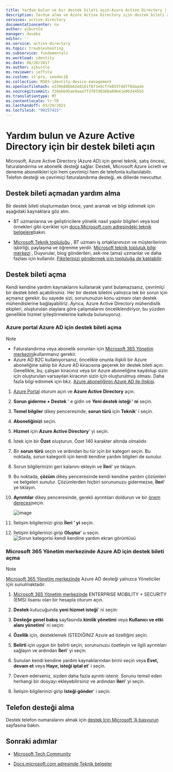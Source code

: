 ```yaml
---
title: Yardım bulun ve bir destek bileti açın-Azure Active Directory | Microsoft Docs
description: Yardım alma ve Azure Active Directory için destek bileti açma ile ilgili yönergeler.
services: active-directory
documentationcenter: na
author: ajburnle
manager: daveba
editor: ''
ms.service: active-directory
ms.topic: troubleshooting
ms.subservice: fundamentals
ms.workload: identity
ms.date: 08/28/2017
ms.author: ajburnle
ms.reviewer: jeffsta
ms.custom: it-pro, seodec18
ms.collection: M365-identity-device-management
ms.openlocfilehash: e339e88bb62e81b1f873e8cf7e855f4dff8daade
ms.sourcegitcommit: f28ebb95ae9aaaff3f87d8388a09b41e0b3445b5
ms.translationtype: MT
ms.contentlocale: tr-TR
ms.lasthandoff: 03/29/2021
ms.locfileid: "99257415"
---
```

# <a name="find-help-and-open-a-support-ticket-for-azure-active-directory"></a>Yardım bulun ve Azure Active Directory için bir destek bileti açın
Microsoft, Azure Active Directory (Azure AD) için genel teknik, satış öncesi, faturalandırma ve abonelik desteği sağlar. Destek, Microsoft Azure ücretli ve deneme abonelikleri için hem çevrimiçi hem de telefonla kullanılabilir. Telefon desteği ve çevrimiçi faturalandırma desteği, ek dillerde mevcuttur. 

## <a name="find-help-without-opening-a-support-ticket"></a>Destek bileti açmadan yardım alma

Bir destek bileti oluşturmadan önce, yanıt aramak ve bilgi edinmek için aşağıdaki kaynaklara göz atın. 

* BT uzmanlarına ve geliştiricilere yönelik nasıl yapılır bilgileri veya kod örnekleri gibi içerikler için [docs.Microsoft.com adresindeki teknik belgelere](../index.yml)bakın.

* [Microsoft Teknik topluluğu](https://techcommunity.microsoft.com/) , BT uzmanı iş ortaklarımızın ve müşterilerinin işbirliği, paylaşma ve öğrenme yerdir. [Microsoft teknik topluluk bilgi merkezi](https://techcommunity.microsoft.com/t5/Community-Info-Center/ct-p/Community-Info-Center) , Duyurular, blog gönderileri, ask-me (ama) uzmanlar ve daha fazlası için kullanılır. [Fikirlerinizi göndermek için topluluğa de katılabilir](https://techcommunity.microsoft.com/t5/Communities/ct-p/communities).


## <a name="open-a-support-ticket"></a>Destek bileti açma

Kendi kendine yardım kaynaklarını kullanarak yanıt bulamazsanız, çevrimiçi bir destek bileti açabilirsiniz. Her bir destek biletini yalnızca tek bir sorun için açmanız gerekir. bu sayede sizi, sorununuzun konu uzmanı olan destek mühendislerine bağlayabiliriz. Ayrıca, Azure Active Directory mühendislik ekipleri, oluşturulan olaylara göre çalışmalarını önceliklendiriyor, bu yüzden genellikle hizmet iyileştirmelerine katkıda bulunuyoruz.

### <a name="how-to-open-a-support-ticket-for-azure-ad-in-the-azure-portal"></a>Azure portal Azure AD için destek bileti açma

> [!NOTE]
> * Faturalandırma veya abonelik sorunları için [Microsoft 365 Yönetim merkezini](https://admin.microsoft.com)kullanmanız gerekir.  
> * Azure AD B2C kullanıyorsanız, öncelikle onunla ilişkili bir Azure aboneliğine sahip bir Azure AD kiracısına geçerek bir destek bileti açın. Genellikle, bu, çalışan kiracınız veya bir Azure aboneliğine kaydolup sizin için oluşturulan varsayılan kiracının sizin için oluşturulmuş olması. Daha fazla bilgi edinmek için bkz. [Azure aboneliğinin Azure AD ile ilişkisi](active-directory-how-subscriptions-associated-directory.md).

1. [Azure Portal](https://portal.azure.com) oturum açın ve **Azure Active Directory** açın.
   
1. **Sorun giderme + Destek** ' e gidin ve **Yeni destek isteği ' ni** seçin.
   
1. **Temel bilgiler** dikey penceresinde, **sorun türü** için **Teknik**' i seçin.

1. **Aboneliğinizi** seçin.

1. **Hizmet** için **Azure Active Directory**' yi seçin.

1. İstek için bir **Özet** oluşturun. Özet 140 karakter altında olmalıdır.
  
1. Bir **sorun türü** seçin ve ardından bu tür için bir kategori seçin. Bu noktada, sorun kategorili için kendi kendine yardım bilgileri de sunulur.
  
1. Sorun bilgilerinizin geri kalanını ekleyin ve **İleri**' ye tıklayın. 

1. Bu noktada, **çözüm** dikey penceresinde kendi kendine yardım çözümleri ve belgeleri sunulur. Çözümlerden hiçbiri sorununuzu gidermezse, **İleri**' ye tıklayın. 

1. **Ayrıntılar** dikey penceresinde, gerekli ayrıntıları doldurun ve bir [önem derecesi](https://azure.microsoft.com/support/plans/response/)seçin. 
 
    ![image](https://user-images.githubusercontent.com/13383753/76565580-1c284900-6468-11ea-8c0f-85af98097b6f.png)
 
1. İletişim bilgilerinizi girip **İleri ' yi** seçin. 

1. İletişim bilgilerinizi girip **Oluştur**' u seçin.
  ![Sorun kategorisi kendi kendine yardım ekran görüntüsü](./media/active-directory-troubleshooting-support-howto/open-support-ticket.png)

### <a name="how-to-open-a-support-ticket-for-azure-ad-in-the-microsoft-365-admin-center"></a>Microsoft 365 Yönetim merkezinde Azure AD için destek bileti açma

> [!NOTE]
> [Microsoft 365 Yönetim merkezinde](https://admin.microsoft.com) Azure AD desteği yalnızca Yöneticiler için sunulmaktadır.

1. [Microsoft 365 Yönetim merkezinde](https://admin.microsoft.com) ENTERPRISE MOBILITY + SECURITY (EMS) lisansı olan bir hesapla oturum açın.

1. **Destek** kutucuğunda **yeni hizmet isteği**' ni seçin:

1. **Desteğe genel bakış** sayfasında **kimlik yönetimi** veya **Kullanıcı ve etki alanı yönetimi**' ni seçin:

1. **Özellik** için, desteklemek ISTEDIĞINIZ Azure ad özelliğini seçin.

1. **Belirti** için uygun bir belirti seçin, sorununuzu özetleyin ve ilgili ayrıntıları sağlayın ve ardından **İleri**' yi seçin.

1. Sunulan kendi kendine yardım kaynaklarından birini seçin veya **Evet, devam et** veya **Hayır, isteği iptal et**' i seçin.

1. Devam ederseniz, sizden daha fazla ayrıntı istenir. Sorunu temsil eden herhangi bir dosyayı ekleyebilirsiniz ve ardından **İleri**' yi seçin.

1. İletişim bilgilerinizi girip **Isteği gönder**' i seçin.

## <a name="get-phone-support"></a>Telefon desteği alma

Destek telefon numaralarını almak için [destek Için Microsoft 'A başvurun](https://portal.office.com/Support/ContactUs.aspx) sayfasına bakın.

##  <a name="next-steps"></a>Sonraki adımlar

* [Microsoft Tech Community](https://techcommunity.microsoft.com/)

* [Docs.microsoft.com adresinde Teknik belgeler](../index.yml)
